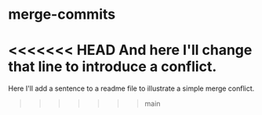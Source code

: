 # merge-commits

<<<<<<< HEAD
And here I'll change that line to introduce a conflict.
=======
Here I'll add a sentence to a readme file to illustrate a simple merge conflict.
>>>>>>> main
